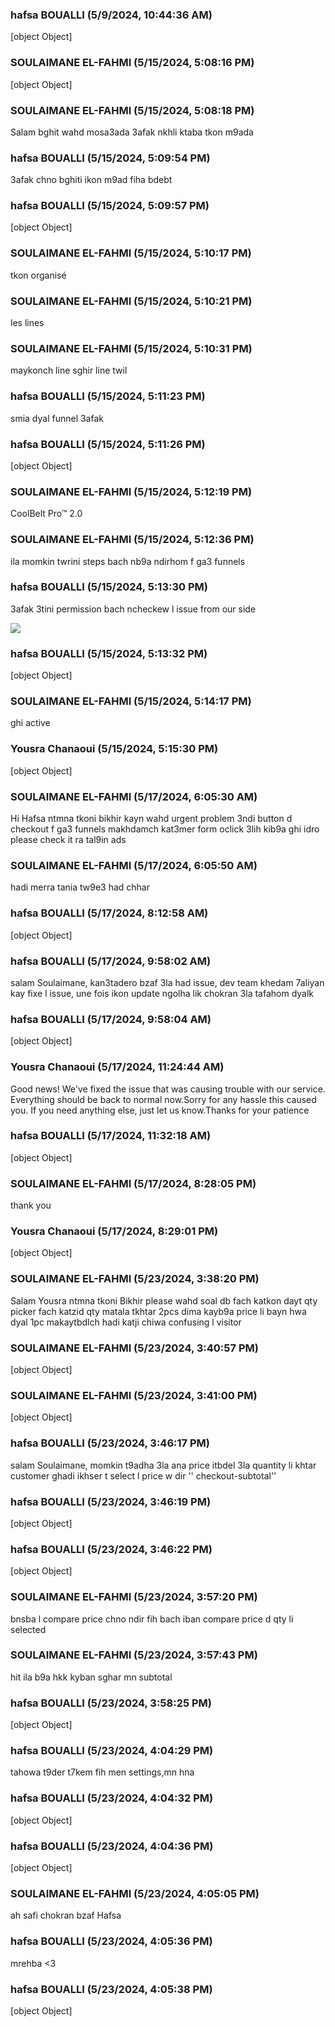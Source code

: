 ### hafsa BOUALLI (5/9/2024, 10:44:36 AM)

[object Object]

### SOULAIMANE EL-FAHMI (5/15/2024, 5:08:16 PM)

[object Object]

### SOULAIMANE EL-FAHMI (5/15/2024, 5:08:18 PM)

Salam bghit wahd mosa3ada 3afak nkhli ktaba tkon m9ada

### hafsa BOUALLI (5/15/2024, 5:09:54 PM)

3afak chno bghiti ikon m9ad fiha bdebt

### hafsa BOUALLI (5/15/2024, 5:09:57 PM)

[object Object]

### SOULAIMANE EL-FAHMI (5/15/2024, 5:10:17 PM)

tkon organisé

### SOULAIMANE EL-FAHMI (5/15/2024, 5:10:21 PM)

les lines

### SOULAIMANE EL-FAHMI (5/15/2024, 5:10:31 PM)

maykonch line sghir line twil

### hafsa BOUALLI (5/15/2024, 5:11:23 PM)

smia dyal funnel 3afak

### hafsa BOUALLI (5/15/2024, 5:11:26 PM)

[object Object]

### SOULAIMANE EL-FAHMI (5/15/2024, 5:12:19 PM)

CoolBelt Pro™ 2.0

### SOULAIMANE EL-FAHMI (5/15/2024, 5:12:36 PM)

ila momkin twrini steps bach nb9a ndirhom f ga3 funnels

### hafsa BOUALLI (5/15/2024, 5:13:30 PM)

3afak 3tini permission bach ncheckew l issue from our side 

![](https://storage.crisp.chat/users/upload/operator/77cc42314787b400/d35cced9-c1a9-49e7-9b4b-827547_1r8fjjc.png)

### hafsa BOUALLI (5/15/2024, 5:13:32 PM)

[object Object]

### SOULAIMANE EL-FAHMI (5/15/2024, 5:14:17 PM)

ghi active

### Yousra Chanaoui (5/15/2024, 5:15:30 PM)

[object Object]

### SOULAIMANE EL-FAHMI (5/17/2024, 6:05:30 AM)

Hi Hafsa ntmna tkoni bikhir kayn wahd urgent problem 3ndi button d checkout f ga3 funnels makhdamch kat3mer form oclick 3lih kib9a ghi idro please check it ra tal9in ads

### SOULAIMANE EL-FAHMI (5/17/2024, 6:05:50 AM)

hadi merra tania tw9e3 had chhar

### hafsa BOUALLI (5/17/2024, 8:12:58 AM)

[object Object]

### hafsa BOUALLI (5/17/2024, 9:58:02 AM)

salam Soulaimane,
kan3tadero bzaf 3la had issue, dev team khedam 7aliyan kay fixe l issue, une fois ikon update ngolha lik 
chokran 3la tafahom dyalk

### hafsa BOUALLI (5/17/2024, 9:58:04 AM)

[object Object]

### Yousra Chanaoui (5/17/2024, 11:24:44 AM)

Good news! We've fixed the issue that was causing trouble with our service. Everything should be back to normal now.Sorry for any hassle this caused you. If you need anything else, just let us know.Thanks for your patience

### hafsa BOUALLI (5/17/2024, 11:32:18 AM)

[object Object]

### SOULAIMANE EL-FAHMI (5/17/2024, 8:28:05 PM)

thank you

### Yousra Chanaoui (5/17/2024, 8:29:01 PM)

[object Object]

### SOULAIMANE EL-FAHMI (5/23/2024, 3:38:20 PM)

Salam Yousra ntmna tkoni Bikhir please wahd soal db fach katkon dayt qty picker  fach katzid qty matala tkhtar 2pcs dima kayb9a price li bayn hwa dyal 1pc makaytbdlch hadi katji chiwa confusing l visitor

### SOULAIMANE EL-FAHMI (5/23/2024, 3:40:57 PM)

[object Object]

### SOULAIMANE EL-FAHMI (5/23/2024, 3:41:00 PM)

[object Object]

### hafsa BOUALLI (5/23/2024, 3:46:17 PM)

salam Soulaimane, 
momkin t9adha 3la ana price itbdel 3la quantity li khtar customer ghadi ikhser t select l price w dir '' checkout-subtotal''

### hafsa BOUALLI (5/23/2024, 3:46:19 PM)

[object Object]

### hafsa BOUALLI (5/23/2024, 3:46:22 PM)

[object Object]

### SOULAIMANE EL-FAHMI (5/23/2024, 3:57:20 PM)

bnsba l compare price chno ndir fih bach iban compare price d qty li selected

### SOULAIMANE EL-FAHMI (5/23/2024, 3:57:43 PM)

hit ila b9a hkk kyban sghar mn subtotal

### hafsa BOUALLI (5/23/2024, 3:58:25 PM)

[object Object]

### hafsa BOUALLI (5/23/2024, 4:04:29 PM)

tahowa t9der t7kem fih men settings,mn hna

### hafsa BOUALLI (5/23/2024, 4:04:32 PM)

[object Object]

### hafsa BOUALLI (5/23/2024, 4:04:36 PM)

[object Object]

### SOULAIMANE EL-FAHMI (5/23/2024, 4:05:05 PM)

ah safi chokran  bzaf Hafsa

### hafsa BOUALLI (5/23/2024, 4:05:36 PM)

mrehba <3

### hafsa BOUALLI (5/23/2024, 4:05:38 PM)

[object Object]
